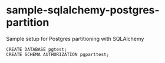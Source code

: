# sample-sqlalchemy-postgres-partition
Sample setup for Postgres partitioning with SQLAlchemy

```
CREATE DATABASE pgtest;
CREATE SCHEMA AUTHORIZATION pgparttest;
```

